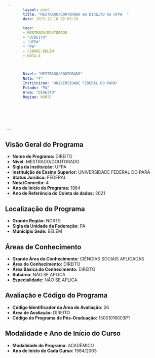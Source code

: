```yaml
---
        layout: post
        title: "MESTRADO/DOUTORADO em DIREITO na UFPA  "
        date: 2023-12-18 02:05:29
     
        tags:
        - MESTRADO/DOUTORADO
        - "DIREITO"
        - "UFPA"
        - "PA"
        - CIDADE:BELÉM
        - NOTA:4
        
       

        Nivel: "MESTRADO/DOUTORADO"
        Nota: "4"
        Instituicao: "UNIVERSIDADE FEDERAL DO PARÁ"
        Estado: "PA"
        Area: "DIREITO"
        Regiao: NORTE
        
        
        
        
        
        
---
```

## Visão Geral do Programa
- **Nome do Programa:** DIREITO
- **Nível:** MESTRADO/DOUTORADO
- **Sigla da Instituição:** UFPA
- **Instituição de Ensino Superior:** UNIVERSIDADE FEDERAL DO PARÁ
- **Status Jurídico:** FEDERAL
- **Nota/Conceito:** 4
- **Ano de Início do Programa:** 1984
- **Ano de Referência do Coleta de dados:** 2021

## Localização do Programa
- **Grande Região:** NORTE
- **Sigla da Unidade da Federação:** PA
- **Município Sede:** BELÉM

## Áreas de Conhecimento
- **Grande Área do Conhecimento:** CIÊNCIAS SOCIAIS APLICADAS
- **Área de Conhecimento:** DIREITO
- **Área Básica do Conhecimento:** DIREITO
- **Subárea:** NÃO SE APLICA
- **Especialidade:** NÃO SE APLICA

## Avaliação e Código do Programa
- **Código Identificador da Área de Avaliação:** 26
- **Área de Avaliação:** DIREITO
- **Código do Programa de Pós-Graduação:** 15001016003P1


## Modalidade e Ano de Início do Curso
- **Modalidade do Programa:** ACADÊMICO
- **Ano de Início de Cada Curso:** 1984/2003
